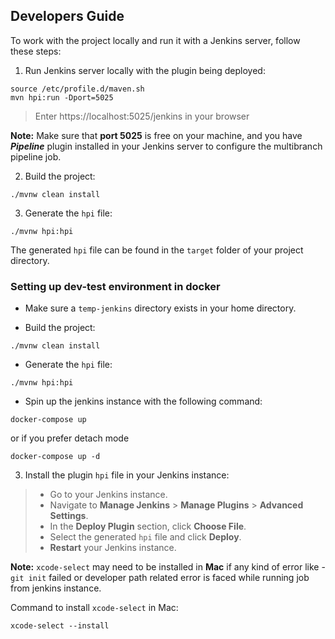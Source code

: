 ## Developers Guide

To work with the project locally and run it with a Jenkins server, follow these steps:

1. Run Jenkins server locally with the plugin being deployed:
```
source /etc/profile.d/maven.sh 
mvn hpi:run -Dport=5025 
```
> Enter https://localhost:5025/jenkins in your browser

**Note:** Make sure that **port 5025** is free on your machine, and you have
**_Pipeline_** plugin installed in your Jenkins server to configure the multibranch pipeline job.

2. Build the project:
```
./mvnw clean install
```

3. Generate the `hpi` file:
```
./mvnw hpi:hpi
```

The generated `hpi` file can be found in the `target` folder of your project directory.

### Setting up dev-test environment in docker

* Make sure a `temp-jenkins` directory exists in your home directory.

* Build the project:
```
./mvnw clean install
```

* Generate the `hpi` file:
```
./mvnw hpi:hpi
```

* Spin up the jenkins instance with the following command:

```
docker-compose up
```
or if you prefer detach mode
```
docker-compose up -d
```

3. Install the plugin `hpi` file in your Jenkins instance:
>- Go to your Jenkins instance.
>- Navigate to **Manage Jenkins** > **Manage Plugins** > **Advanced Settings**.
>- In the **Deploy Plugin** section, click **Choose File**.
>- Select the generated `hpi` file and click **Deploy**.
>- **Restart** your Jenkins instance.

**Note:** `xcode-select` may need to be installed in **Mac** if any kind of error like - `git init` failed or developer path related error is faced while running job from jenkins instance.

Command to install `xcode-select` in Mac:
```
xcode-select --install
```